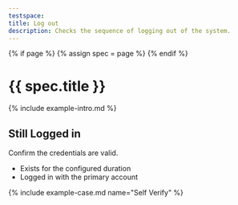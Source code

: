```yaml
---
testspace:
title: Log out
description: Checks the sequence of logging out of the system. 
---
```


{% if page %} {% assign spec = page %} {% endif %}

# {{ spec.title }}
{% include example-intro.md %}

## Still Logged in
Confirm the credentials are valid.

- Exists for the configured duration
- Logged in with the primary account


{% include example-case.md name="Self Verify" %}
